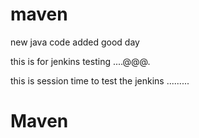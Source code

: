 # maven


new java code added
good day

this is for jenkins testing ....@@@.



this is session time to test the jenkins .........
# Maven
